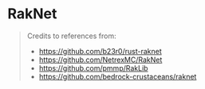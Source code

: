 # RakNet
> Credits to references from:
> - https://github.com/b23r0/rust-raknet
> - https://github.com/NetrexMC/RakNet
> - https://github.com/pmmp/RakLib
> - https://github.com/bedrock-crustaceans/raknet